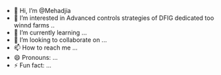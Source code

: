 - 👋 Hi, I’m @Mehadjia
- 👀 I’m interested in Advanced controls strategies of DFIG dedicated too winnd farms ..
- 🌱 I’m currently learning ...
- 💞️ I’m looking to collaborate on ...
- 📫 How to reach me ...
- 😄 Pronouns: ...
- ⚡ Fun fact: ...

<!---
Mehadjia/Mehadjia is a ✨ special ✨ repository because its `README.md` (this file) appears on your GitHub profile.
You can click the Preview link to take a look at your changes.
--->
